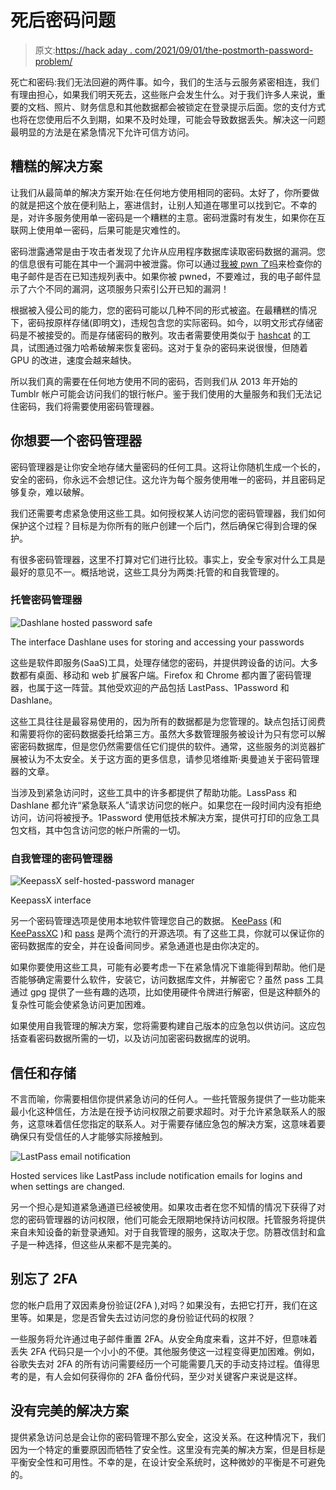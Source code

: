 # 死后密码问题

> 原文:[https://hack aday . com/2021/09/01/the-postmorth-password-problem/](https://hackaday.com/2021/09/01/the-postmortem-password-problem/)

死亡和密码:我们无法回避的两件事。如今，我们的生活与云服务紧密相连，我们有理由担心，如果我们明天死去，这些账户会发生什么。对于我们许多人来说，重要的文档、照片、财务信息和其他数据都会被锁定在登录提示后面。您的支付方式也将在您使用后不久到期，如果不及时处理，可能会导致数据丢失。解决这一问题最明显的方法是在紧急情况下允许可信方访问。

## 糟糕的解决方案

让我们从最简单的解决方案开始:在任何地方使用相同的密码。太好了，你所要做的就是把这个放在便利贴上，塞进信封，让别人知道在哪里可以找到它。不幸的是，对许多服务使用单一密码是一个糟糕的主意。密码泄露时有发生，如果你在互联网上使用单一密码，后果可能是灾难性的。

密码泄露通常是由于攻击者发现了允许从应用程序数据库读取密码数据的漏洞。您的信息很有可能在其中一个漏洞中被泄露。你可以通过[我被 pwn 了吗](https://haveibeenpwned.com/)来检查你的电子邮件是否在已知违规列表中。如果你被 pwned，不要难过，我的电子邮件显示了六个不同的漏洞，这项服务只索引公开已知的漏洞！

根据被入侵公司的能力，您的密码可能以几种不同的形式被盗。在最糟糕的情况下，密码按原样存储(即明文)，违规包含您的实际密码。如今，以明文形式存储密码是不被接受的。而是存储密码的散列。攻击者需要使用类似于 [hashcat](https://hashcat.net/hashcat/) 的工具，试图通过强力哈希破解来恢复密码。这对于复杂的密码来说很慢，但随着 GPU 的改进，速度会越来越快。

所以我们真的需要在任何地方使用不同的密码，否则我们从 2013 年开始的 Tumblr 帐户可能会访问我们的银行帐户。鉴于我们使用的大量服务和我们无法记住密码，我们将需要使用密码管理器。

## 你想要一个密码管理器

密码管理器是让你安全地存储大量密码的任何工具。这将让你随机生成一个长的，安全的密码，你永远不会想记住。这允许为每个服务使用唯一的密码，并且密码足够复杂，难以破解。

我们还需要考虑紧急使用这些工具。如何授权某人访问您的密码管理器，我们如何保护这个过程？目标是为你所有的账户创建一个后门，然后确保它得到合理的保护。

有很多密码管理器，这里不打算对它们进行比较。事实上，安全专家对什么工具是最好的意见不一。概括地说，这些工具分为两类:托管的和自我管理的。

### 托管密码管理器

![Dashlane hosted password safe](../Images/2da1982914860aff4e50425bf008230d.png)

The interface Dashlane uses for storing and accessing your passwords

这些是软件即服务(SaaS)工具，处理存储您的密码，并提供跨设备的访问。大多数都有桌面、移动和 web 扩展客户端。Firefox 和 Chrome 都内置了密码管理器，也属于这一阵营。其他受欢迎的产品包括 LastPass、1Password 和 Dashlane。

这些工具往往是最容易使用的，因为所有的数据都是为您管理的。缺点包括订阅费和需要将你的密码数据委托给第三方。虽然大多数管理服务被设计为只有您可以解密密码数据库，但是您仍然需要信任它们提供的软件。通常，这些服务的浏览器扩展被认为不太安全。关于这方面的更多信息，请参见塔维斯·奥曼迪关于密码管理器的文章。

当涉及到紧急访问时，这些工具中的许多都提供了帮助功能。LassPass 和 Dashlane 都允许“紧急联系人”请求访问您的帐户。如果您在一段时间内没有拒绝访问，访问将被授予。1Password 使用低技术解决方案，提供可打印的应急工具包文档，其中包含访问您的帐户所需的一切。

### 自我管理的密码管理器

![KeepassX self-hosted-password manager](../Images/56d5cd1ae5fcf7d32595c2076a2fcd0f.png)

KeepassX interface

另一个密码管理选项是使用本地软件管理您自己的数据。 [KeePass](https://keepass.info/) (和 [KeePassXC](https://keepassxc.org/) )和 [pass](https://www.passwordstore.org/) 是两个流行的开源选项。有了这些工具，你就可以保证你的密码数据库的安全，并在设备间同步。紧急通道也是由你决定的。

如果你要使用这些工具，可能有必要考虑一下在紧急情况下谁能得到帮助。他们是否能够确定需要什么软件，安装它，访问数据库文件，并解密它？虽然 pass 工具通过 gpg 提供了一些有趣的选项，比如使用硬件令牌进行解密，但是这种额外的复杂性可能会使紧急访问更加困难。

如果使用自我管理的解决方案，您将需要构建自己版本的应急包以供访问。这应包括查看密码数据所需的一切，以及访问加密密码数据库的说明。

## 信任和存储

不言而喻，你需要相信你提供紧急访问的任何人。一些托管服务提供了一些功能来最小化这种信任，方法是在授予访问权限之前要求超时。对于允许紧急联系人的服务，这意味着信任您指定的联系人。对于需要存储应急包的解决方案，这意味着要确保只有受信任的人才能够实际接触到。

![LastPass email notification](../Images/9e2bb206fef5969fa8d26da8a79ee13d.png)

Hosted services like LastPass include notification emails for logins and when settings are changed.

另一个担心是知道紧急通道已经被使用。如果攻击者在您不知情的情况下获得了对您的密码管理器的访问权限，他们可能会无限期地保持访问权限。托管服务将提供来自未知设备的新登录通知。对于自我管理的服务，这取决于您。防篡改信封和盒子是一种选择，但这些从来都不是完美的。

## 别忘了 2FA

您的帐户启用了双因素身份验证(2FA ),对吗？如果没有，去把它打开，我们在这里等。如果是，您是否曾失去过访问您的身份验证代码的权限？

一些服务将允许通过电子邮件重置 2FA。从安全角度来看，这并不好，但意味着丢失 2FA 代码只是一个小小的不便。其他服务使这一过程变得更加困难。例如，谷歌失去对 2FA 的所有访问需要经历一个可能需要几天的手动支持过程。值得思考的是，有人会如何获得你的 2FA 备份代码，至少对关键客户来说是这样。

## 没有完美的解决方案

提供紧急访问总是会让你的密码管理不那么安全，这没关系。在这种情况下，我们因为一个特定的重要原因而牺牲了安全性。这里没有完美的解决方案，但是目标是平衡安全性和可用性。不幸的是，在设计安全系统时，这种微妙的平衡是不可避免的。